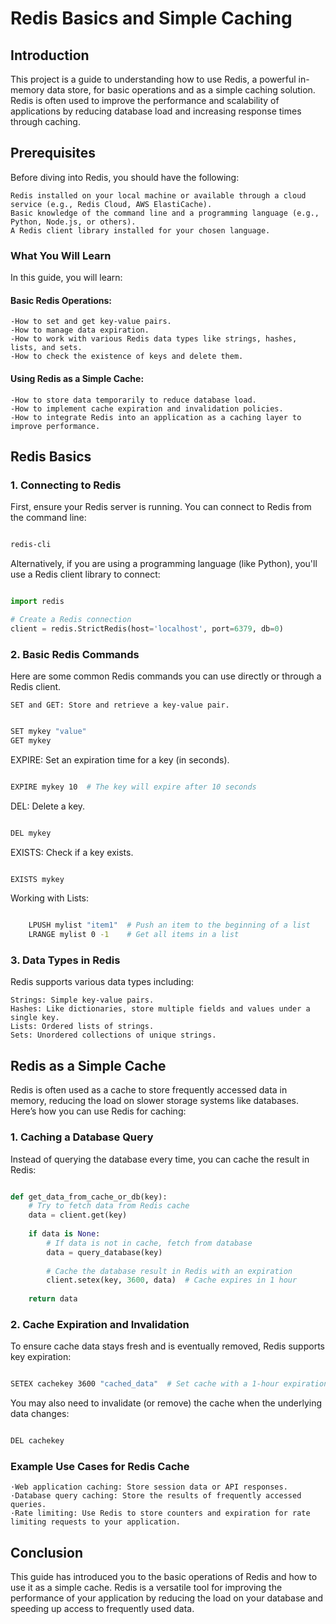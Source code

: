 # Redis Basics and Simple Caching
## Introduction

This project is a guide to understanding how to use Redis, a powerful in-memory data store, for basic operations and as a simple caching solution. Redis is often used to improve the performance and scalability of applications by reducing database load and increasing response times through caching.
## Prerequisites

Before diving into Redis, you should have the following:

    Redis installed on your local machine or available through a cloud service (e.g., Redis Cloud, AWS ElastiCache).
    Basic knowledge of the command line and a programming language (e.g., Python, Node.js, or others).
    A Redis client library installed for your chosen language.

### What You Will Learn

In this guide, you will learn:

#### Basic Redis Operations:
    -How to set and get key-value pairs.
    -How to manage data expiration.
    -How to work with various Redis data types like strings, hashes, lists, and sets.
    -How to check the existence of keys and delete them.
#### Using Redis as a Simple Cache:
    -How to store data temporarily to reduce database load.
    -How to implement cache expiration and invalidation policies.
    -How to integrate Redis into an application as a caching layer to improve performance.

## Redis Basics
### 1. Connecting to Redis

First, ensure your Redis server is running. You can connect to Redis from the command line:

```bash

redis-cli
```
Alternatively, if you are using a programming language (like Python), you'll use a Redis client library to connect:

```python

import redis

# Create a Redis connection
client = redis.StrictRedis(host='localhost', port=6379, db=0)
```
### 2. Basic Redis Commands

Here are some common Redis commands you can use directly or through a Redis client.

    SET and GET: Store and retrieve a key-value pair.

```bash

SET mykey "value"
GET mykey
```
EXPIRE: Set an expiration time for a key (in seconds).

```bash

EXPIRE mykey 10  # The key will expire after 10 seconds
```
DEL: Delete a key.

```bash

DEL mykey
```
EXISTS: Check if a key exists.

```bash

EXISTS mykey
```
Working with Lists:

```bash

    LPUSH mylist "item1"  # Push an item to the beginning of a list
    LRANGE mylist 0 -1    # Get all items in a list
```
### 3. Data Types in Redis

Redis supports various data types including:

    Strings: Simple key-value pairs.
    Hashes: Like dictionaries, store multiple fields and values under a single key.
    Lists: Ordered lists of strings.
    Sets: Unordered collections of unique strings.

## Redis as a Simple Cache

Redis is often used as a cache to store frequently accessed data in memory, reducing the load on slower storage systems like databases. Here’s how you can use Redis for caching:
### 1. Caching a Database Query

Instead of querying the database every time, you can cache the result in Redis:

```python

def get_data_from_cache_or_db(key):
    # Try to fetch data from Redis cache
    data = client.get(key)
    
    if data is None:
        # If data is not in cache, fetch from database
        data = query_database(key)
        
        # Cache the database result in Redis with an expiration
        client.setex(key, 3600, data)  # Cache expires in 1 hour
    
    return data
```
### 2. Cache Expiration and Invalidation

To ensure cache data stays fresh and is eventually removed, Redis supports key expiration:

```bash

SETEX cachekey 3600 "cached_data"  # Set cache with a 1-hour expiration
```
You may also need to invalidate (or remove) the cache when the underlying data changes:

```bash

DEL cachekey
```
### Example Use Cases for Redis Cache

    ·Web application caching: Store session data or API responses.
    ·Database query caching: Store the results of frequently accessed queries.
    ·Rate limiting: Use Redis to store counters and expiration for rate limiting requests to your application.

## Conclusion

This guide has introduced you to the basic operations of Redis and how to use it as a simple cache. Redis is a versatile tool for improving the performance of your application by reducing the load on your database and speeding up access to frequently used data.
